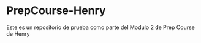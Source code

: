 # PrepCourse-Henry
Este es un repositorio de prueba como parte del Modulo 2 de Prep Course de Henry
